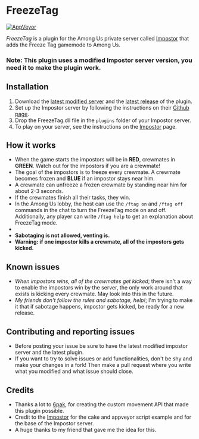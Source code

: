 FreezeTag
=========

[![AppVeyor](https://ci.appveyor.com/api/projects/status/2xv760q7g0payy74/branch/master?svg=true)](https://ci.appveyor.com/project/LorenzoPapi/freezetag/branch/master)

*FreezeTag* is a plugin for the Among Us private server called [Impostor](https://github.com/Impostor/Impostor) that adds the Freeze Tag gamemode to Among Us.

### **Note: This plugin uses a modified Impostor server version, you need it to make the plugin work.**

## Installation
1. Download the [latest modified server](https://ci.appveyor.com/project/LorenzoPapi/freezetag/branch/master/artifacts) and the [latest release](https://ci.appveyor.com/project/LorenzoPapi/freezetag/branch/master/artifacts) of the plugin.
2. Set up the Impostor server by following the instructions on their [Github page](https://github.com/Impostor/Impostor).
3. Drop the FreezeTag.dll file in the `plugins` folder of your Impostor server.
4. To play on your server, see the instructions on the [Impostor](https://github.com/Impostor/Impostor) page.

## How it works
- When the game starts the impostors will be in **RED**, crewmates in **GREEN**. Watch out for the impostors if you are a crewmate!
- The goal of the impostors is to freeze every crewmate. A crewmate becomes frozen and **BLUE** if an impostor stays near him.
- A crewmate can unfreeze a frozen crewmate by standing near him for about 2-3 seconds.
- If the crewmates finish all their tasks, they win.
- In the Among Us lobby, the host can use the `/ftag on` and `/ftag off` commands in the chat to turn the FreezeTag mode on and off. Additionally, any player can write `/ftag help` to get an explanation about FreezeTag mode.
- 
- **Sabotaging is not allowed, venting is.**
- **Warning: if one impostor kills a crewmate, all of the impostors gets kicked.**

## Known issues
- *When impostors wins, all of the crewmates get kicked*; there isn't a way to enable the impostors win by the server, the only work around that exists is kicking every crewmate. May look into this in the future.
- *My friends don't follow the rules and sabotage, help!*; I'm trying to make it that if sabotage happens, impostor gets kicked, be ready for a new release.

## Contributing and reporting issues
- Before posting your issue be sure to have the latest modified impostor server and the latest plugin.
- If you want to try to solve issues or add functionalities, don't be shy and make your changes in a fork! Then make a pull request where you write what you modified and what issue should close.

## Credits
- Thanks a lot to [6pak](https://github.com/6pak), for creating the custom movement API that made this plugin possible.
- Credit to the [Impostor](https://github.com/Impostor/Impostor) for the cake and appveyor script example and for the base of the Impostor server.
- A huge thanks to my friend that gave me the idea for this.
